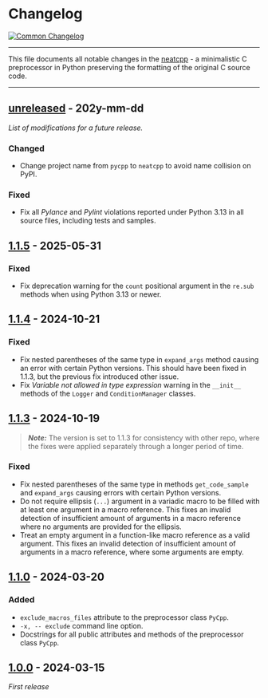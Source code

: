 # Changelog

[![Common Changelog](https://common-changelog.org/badge.svg)](https://common-changelog.org)

---

This file documents all notable changes in the [neatcpp](https://github.com/lubomilko/neatcpp) -
a minimalistic C preprocessor in Python preserving the formatting of the original C source code.

---


## [unreleased] - 202y-mm-dd

*List of modifications for a future release.*

### Changed

- Change project name from `pycpp` to `neatcpp` to avoid name collision on PyPI.

### Fixed

- Fix all *Pylance* and *Pylint* violations reported under Python 3.13 in all source files,
  including tests and samples.


## [1.1.5] - 2025-05-31

### Fixed

- Fix deprecation warning for the `count` positional argument in the `re.sub` methods when
  using Python 3.13 or newer.


## [1.1.4] - 2024-10-21

### Fixed

- Fix nested parentheses of the same type in `expand_args` method causing an error with certain
  Python versions. This should have been fixed in 1.1.3, but the previous fix introduced other
  issue.
- Fix *Variable not allowed in type expression* warning in the `__init__` methods of the
  `Logger` and `ConditionManager` classes.


## [1.1.3] - 2024-10-19

> **_Note:_** The version is set to 1.1.3 for consistency with other repo, where the fixes were
> applied separately through a longer period of time.

### Fixed

- Fix nested parentheses of the same type in methods `get_code_sample` and `expand_args` causing
  errors with certain Python versions.
- Do not require ellipsis (`...`) argument in a variadic macro to be filled with at least one
  argument in a macro reference. This fixes an invalid detection of insufficient amount of
  arguments in a macro reference where no arguments are provided for the ellipsis.
- Treat an empty argument in a function-like macro reference as a valid argument. This fixes an
  invalid detection of insufficient amount of arguments in a macro reference, where some arguments
  are empty.


## [1.1.0] - 2024-03-20

### Added

- `exclude_macros_files` attribute to the preprocessor class `PyCpp`.
- `-x, -- exclude` command line option.
- Docstrings for all public attributes and methods of the preprocessor class `PyCpp`.


## [1.0.0] - 2024-03-15

*First release*


[unreleased]: https://github.com/lubomilko/neatcpp
[1.1.5]: https://github.com/lubomilko/neatcpp/releases/tag/1.1.5
[1.1.4]: https://github.com/lubomilko/neatcpp/releases/tag/1.1.4
[1.1.3]: https://github.com/lubomilko/neatcpp/releases/tag/1.1.3
[1.1.0]: https://github.com/lubomilko/neatcpp/releases/tag/1.1.0
[1.0.0]: https://github.com/lubomilko/neatcpp/releases/tag/1.0.0
